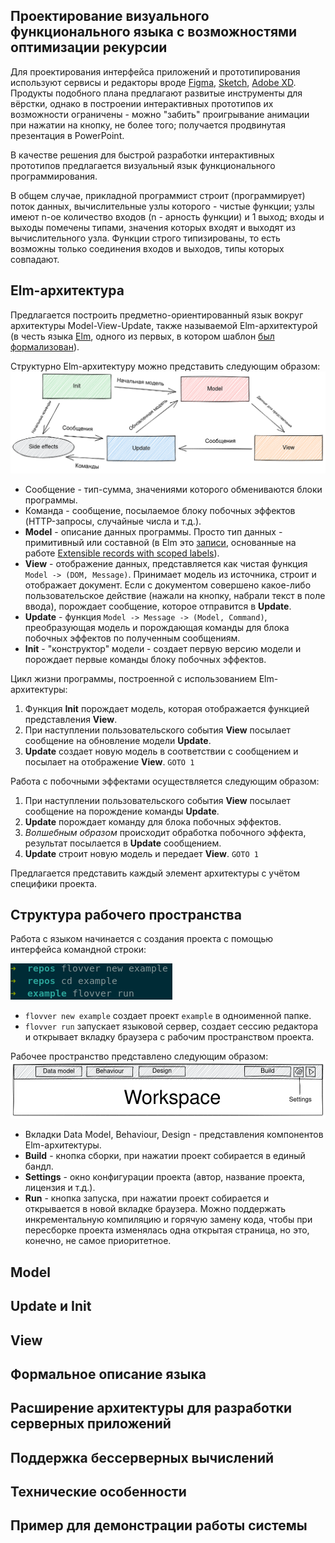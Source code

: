 ## Проектирование визуального функционального языка с возможностями оптимизации рекурсии

Для проектирования интерфейса приложений и прототипирования используют сервисы и редакторы вроде [Figma](https://figma.com), [Sketch](https://www.sketch.com/), [Adobe XD](https://www.adobe.com/products/xd.html). Продукты подобного плана предлагают развитые инструменты для вёрстки, однако в построении интерактивных прототипов их возможности ограничены - можно "забить" проигрывание анимации при нажатии на кнопку, не более того; получается продвинутая презентация в PowerPoint.

В качестве решения для быстрой разработки интерактивных прототипов предлагается визуальный язык функционального программирования. 

В общем случае, прикладной программист строит (программирует) поток данных, вычислительные узлы которого - чистые функции; узлы имеют n-ое количество входов (n - арность функции) и 1 выход; входы и выходы помечены типами, значения которых входят и выходят из вычислительного узла. Функции строго типизированы, то есть возможны только соединения входов и выходов, типы которых совпадают.

## Elm-архитектура

Предлагается построить предметно-ориентированный язык вокруг архитектуры Model-View-Update, также называемой Elm-архитектурой (в честь языка [Elm](https://elm-lang.org/), одного из первых, в котором шаблон [был формализован](https://guide.elm-lang.org/architecture/)).

Структурно Elm-архитектуру можно представить следующим образом:
![Структура Elm-архитектуры](tea-structure.png)
* Сообщение - тип-сумма, значениями которого обмениваются блоки программы.
* Команда - сообщение, посылаемое блоку побочных эффектов (HTTP-запросы, случайные числа и т.д.).
* __Model__ - описание данных программы. Просто тип данных - примитивный или составной (в Elm это [записи](https://elm-lang.org/docs/records), основанные на работе [Extensible records with scoped labels](https://www.microsoft.com/en-us/research/publication/extensible-records-with-scoped-labels/?from=http%3A%2F%2Fresearch.microsoft.com%2Fpubs%2F65409%2Fscopedlabels.pdf)).
* __View__ - отображение данных, представляется как чистая функция `Model -> (DOM, Message)`. Принимает модель из источника, строит и отображает документ. Если с документом совершено какое-либо пользовательское действие (нажали на кнопку, набрали текст в поле ввода), порождает сообщение, которое отправится в __Update__.
* __Update__ - функция `Model -> Message -> (Model, Command)`, преобразующая модель и порождающая команды  для блока побочных эффектов по полученным сообщениям.
* __Init__ - "конструктор" модели - создает первую версию модели и порождает первые команды блоку побочных эффектов.

Цикл жизни программы, построенной с использованием Elm-архитектуры:

1. Функция __Init__ порождает модель, которая отображается функцией представления __View__.
2. При наступлении пользовательского события __View__ посылает сообщение на обновление модели __Update__.
3. __Update__ создает новую модель в соответствии с сообщением и посылает на отображение __View__. `GOTO 1`

Работа с побочными эффектами осуществляется следующим образом:
1. При наступлении пользовательского события __View__ посылает сообщение на порождение команды __Update__.
2. __Update__ порождает команду для блока побочных эффектов.
3. _Волшебным образом_ происходит обработка побочного эффекта, результат посылается в __Update__ сообщением.
4. __Update__ строит новую модель и передает __View__. `GOTO 1`

Предлагается представить каждый элемент архитектуры с учётом специфики проекта.

## Структура рабочего пространства
Работа с языком начинается с создания проекта с помощью интерфейса командной строки:

![flovver command-line interface](cli.png)

* `flovver new example` создает проект `example` в одноименной папке.
* `flovver run` запускает языковой сервер, создает сессию редактора и открывает вкладку браузера с рабочим пространством проекта.

Рабочее пространство представлено следующим образом:
![Workspace](workspace.png)

* Вкладки Data Model, Behaviour, Design - представления компонентов Elm-архитектуры.
* __Build__ - кнопка сборки, при нажатии проект собирается в единый бандл.
* __Settings__ - окно конфигурации проекта (автор, название проекта, лицензия и т.д.).
* __Run__ - кнопка запуска, при нажатии проект собирается и открывается в новой вкладке браузера. Можно поддержать инкрементальную компиляцию и горячую замену кода, чтобы при пересборке проекта изменялась одна открытая страница, но это, конечно, не самое приоритетное.

## Model

## Update  и Init

## View

## Формальное описание языка

## Расширение архитектуры для разработки серверных приложений

## Поддержка бессерверных вычислений

## Технические особенности

## Пример для демонстрации работы системы